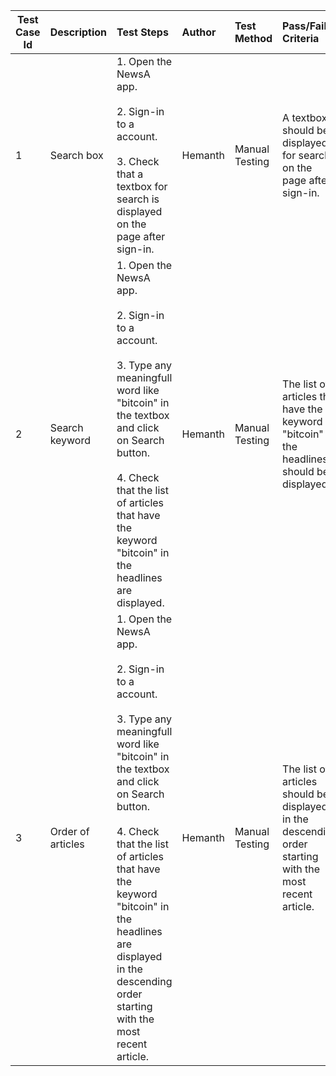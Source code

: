 
| Test Case Id |    Description    |            Test Steps           |    Author    |   Test Method   |       Pass/Fail Criteria      |
| ------------ | :---------------- | :------------------------------ | :----------- | :-------------- | :---------------------------- |
| 1 | Search box | 1. Open the NewsA app. <br /> <br /> 2. Sign-in to a account. <br /> <br /> 3. Check that a textbox for search is displayed on the page after sign-in.  <br /> | Hemanth | Manual Testing | A textbox should be displayed for search on the page after sign-in. |
| 2 | Search keyword | 1. Open the NewsA app. <br /> <br /> 2. Sign-in to a account. <br /> <br /> 3. Type any meaningfull word like "bitcoin" in the textbox and click on Search button. <br /> <br /> 4. Check that the list of articles that have the keyword "bitcoin" in the headlines are displayed.  <br /> | Hemanth | Manual Testing | The list of articles that have the keyword "bitcoin" in the headlines should be displayed. |
| 3 | Order of articles | 1. Open the NewsA app. <br /> <br /> 2. Sign-in to a account. <br /> <br /> 3. Type any meaningfull word like "bitcoin" in the textbox and click on Search button. <br /> <br /> 4. Check that the list of articles that have the keyword "bitcoin" in the headlines are displayed in the descending order starting with the most recent article.  <br /> | Hemanth | Manual Testing | The list of articles should be displayed in the descending order starting with the most recent article. |
